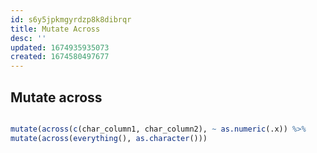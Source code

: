 ```yaml
---
id: s6y5jpkmgyrdzp8k8dibrqr
title: Mutate Across
desc: ''
updated: 1674935935073
created: 1674580497677
---
```


## Mutate across
```r

mutate(across(c(char_column1, char_column2), ~ as.numeric(.x)) %>%
mutate(across(everything(), as.character()))


```